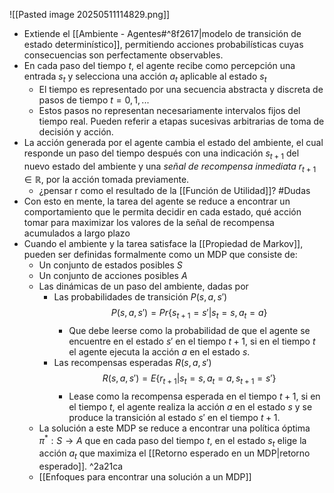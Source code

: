 ![[Pasted image 20250511114829.png]]
- Extiende el [[Ambiente - Agentes#^8f2617|modelo de transición de estado determinístico]], permitiendo acciones probabilísticas cuyas consecuencias son perfectamente observables.
- En cada paso del tiempo $t$, el agente recibe como percepción una entrada $s_t$ y selecciona una acción $a_t$ aplicable al estado $s_t$
	- El tiempo es representado por una secuencia abstracta y discreta de pasos de tiempo $t = 0, 1, . . .$
	- Estos pasos no representan necesariamente intervalos fijos del tiempo real. Pueden referir a etapas sucesivas arbitrarias de toma de decisión y acción. 
- La acción generada por el agente cambia el estado del ambiente, el cual responde un paso del tiempo después con una indicación $s_{t+1}$ del nuevo estado del ambiente y una *señal de recompensa inmediata* $r_{t+1} ∈ \mathbb{R}$, por la acción tomada previamente.
	- ¿pensar r como el resultado de la [[Función de Utilidad]]? #Dudas 
- Con esto en mente, la tarea del agente se reduce a encontrar un comportamiento que le permita decidir en cada estado, qué acción tomar para maximizar los valores de la señal de recompensa acumulados a largo plazo
- Cuando el ambiente y la tarea satisface la [[Propiedad de Markov]], pueden ser definidas formalmente como un MDP que consiste de:
	- Un conjunto de estados posibles $S$
	- Un conjunto de acciones posibles $A$
	- Las dinámicas de un paso del ambiente, dadas por
		- Las probabilidades de transición $P(s,a,s')$ $$P(s,a,s')=Pr\{s_{t+1}=s'|s_t=s,a_t=a\}$$
			- Que debe leerse como la probabilidad de que el agente se encuentre en el estado $s′$ en el tiempo $t + 1$, si en el tiempo $t$ el agente ejecuta la acción $a$ en el estado $s$.
		- Las recompensas esperadas $R(s,a,s')$ $$R(s,a,s')=E\{r_{t+1}|s_t=s,a_t=a,s_{t+1}=s'\}$$
			- Lease como la recompensa esperada en el tiempo $t + 1$, si en el tiempo $t$, el agente realiza la acción $a$ en el estado $s$ y se produce la transición al estado $s′$ en el tiempo $t + 1$.
	- La solución a este MDP se reduce a encontrar una política óptima $\pi^*:S→A$ que en cada paso del tiempo $t$, en el estado $s_t$ elige la acción $a_t$ que maximiza el [[Retorno esperado en un MDP|retorno esperado]]. ^2a21ca
	- [[Enfoques para encontrar una solución a un MDP]]
	